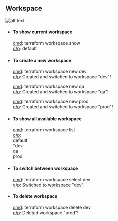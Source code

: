 ## Workspace


![alt text](workspaces.avif)


* #### To show current workspace<br/>
    <ins>cmd</ins>: terraform workspace show<br/>
    <ins>o/p</ins>: default<br/>

* #### To create a new workspace<br/>
    <ins>cmd</ins>: terraform workspace new dev<br/>
    <ins>o/p</ins>: Created and switched to workspace "dev"!<br/>

    <ins>cmd</ins>: terraform workspace new qa<br/>
    <ins>o/p</ins>: Created and switched to workspace "qa"!<br/>

   <ins>cmd</ins>: terraform workspace new prod<br/>
    <ins>o/p</ins>: Created and switched to workspace "prod"!<br/>

* #### To show all available workspace<br/>
    <ins>cmd</ins>: terraform workspace list<br/>
    <ins>o/p</ins>: <br/>
       default<br/>
      *dev<br/>
       qa<br/>
       prod<br/>

* #### To switch between workspace<br/>
    <ins>cmd</ins>: terraform workspace select dev<br/>
    <ins>o/p</ins>: Switched to workspace "dev".

* #### To delete workspace<br/>
    <ins>cmd</ins>: terraform workspace delete dev<br/>
    <ins>o/p</ins>: Deleted workspace "prod"!<br/>
